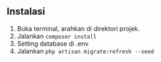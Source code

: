 ## Instalasi

1. Buka terminal, arahkan di direktori projek.
2. Jalankan `composer install`
3. Setting database di .env
4. Jalankan `php artisan migrate:refresh --seed`
